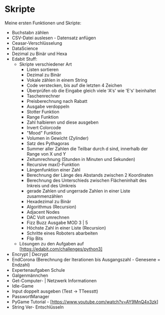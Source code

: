 # Skripte
Meine ersten Funktionen und Skripte:
- Buchstabn zählen
- CSV-Datei auslesen - Datensatz anfügen
- Ceasar-Verschlüsselung
- DataScience
- Dezimal zu Binär und Hexa
- Edabit Stuff:
    - Skripte verschiedener Art
        - Listen sortieren
        - Dezimal zu Binär
        - Vokale zählen in einem String
        - Code verstecken, bis auf die letzten 4 Zeichen
        - Überprüfen ob die Eingabe gleich viele 'A's' wie 'E's' beinhaltet
        - Taschenrechner
        - Preisberechnung nach Rabatt
        - Ausgabe verdoppeln
        - Stotter Funktion
        - Range Funktion
        - Zahl halbieren und diese ausgeben
        - Invert Colorcode
        - "Mood" Funktion
        - Volumen in Gewicht (Zylinder)
        - Satz des Pythagoras
        - Summer aller Zahlen die Teilbar durch d sind, innerhalb der Range von X und Y
        - Zeitumrechnung (Stunden in Minuten und Sekunden)
        - Recursive max()-Funktion
        - Längenfunktion einer Zahl
        - Berechnung der Länge des Abstands zwischen 2 Koordinaten
        - Berechnung des Unterschieds zwischen Flächeninhalt des Inkreis und des Umkreis
        - gerade Zahlen und ungerrade Zahlen in einer Liste zusammenzählen
        - Hexadezimal zu Binär
        - Algorithmus (Recursion)
        - Adjacent Nodes
        - DAC Volt umrechnen
        - Fizz Buzz Ausgabe MOD 3 | 5
        - Höchste Zahl in einer Liste (Recursion)
        - Schritte eines Roboters abarbeiten
        - Flip Bits
    - Lösungen zu den Aufgaben  auf [https://edabit.com/challenges/python3]
- Encrypt | Decrypt
- EndCorona (Berechnung der Iterationen bis Ausgangszahl - Genesene = Endzahl)
- Expertenaufgaben Schule
- Galgenmännchen
- Get-Computer-  | Netzwerk Informationen
- Idle-Game
- Input doppelt ausgeben (Test -> TTeesstt)
- PasswortManager
- PyGame Tutorial  -  [https://www.youtube.com/watch?v=AY9MnQ4x3zk]
- String Ver- Entschlüsseln
